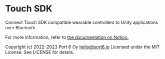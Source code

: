 # Touch SDK

Connect Touch SDK compatible wearable controllers to Unity applications over Bluetooth.

For more information, refer to [the documentation on Notion.](https://port6.notion.site/Installing-Touch-SDK-for-Unity-9e636b44eaa84a39b2c21065a62c221e)

Copyright (c) 2022–2023 Port 6 Oy <hello@port6.io>
Licensed under the MIT License. See LICENSE for details.
